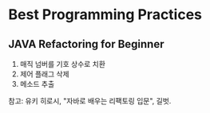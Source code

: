 # Best Programming Practices

## JAVA Refactoring for Beginner

1. 매직 넘버를 기호 상수로 치환
2. 제어 플래그 삭제
3. 메소드 추출

참고: 유키 히로시, "자바로 배우는 리팩토링 입문", 길벗.

